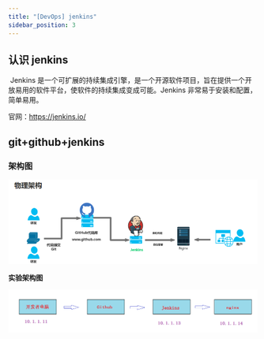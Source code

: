 ```yaml
---
title: "[DevOps] jenkins"
sidebar_position: 3
---
```


## 认识 jenkins

​ Jenkins 是一个可扩展的持续集成引擎，是一个开源软件项目，旨在提供一个开放易用的软件平台，使软件的持续集成变成可能。Jenkins 非常易于安装和配置，简单易用。

官网：https://jenkins.io/

## git+github+jenkins

### 架构图

![1552924791657](assets/jenkins物理架构.png)

**实验架构图**

![1553086621836](assets/实验架构规划图.png)

